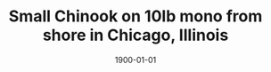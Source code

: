 ---
title: Small Chinook on 10lb mono from shore in Chicago, Illinois
date: 1900-01-01
description: Small Chinook on 10lb mono from shore in Chicago, Illinois
thumb: /assets/images/blog--ross-chinook.jpg
image: /assets/images/blog--ross-chinook.jpg
angler-name: Ross Scroble
# angler-links: 
#     website: a-url-goes-here
#     twitter: a-url-goes-here
#     facebook: a-url-goes-here
#     instagram: a-url-goes-here
#     pinterest: a-url-goes-here

# reel-type: spinning
# reel-series: 800 

location: Chicago, IL
# fish: Some Big Fish
# fish-length: 49 in.
# fish-weight: 78 lbs.
---